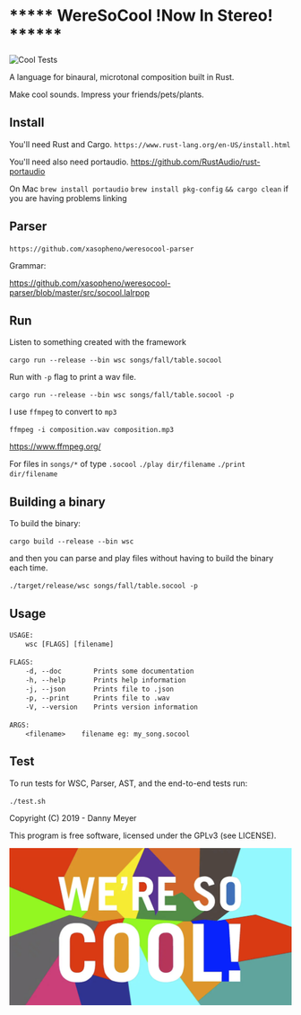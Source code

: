 # ***** WereSoCool __!Now In Stereo!__ ******
![Cool Tests](https://github.com/xasopheno/WereSoCool/workflows/Cool%20Tests/badge.svg)

A language for binaural, microtonal composition built in Rust.

Make cool sounds. Impress your friends/pets/plants.

## Install
You'll need Rust and Cargo.
`https://www.rust-lang.org/en-US/install.html` 

You'll need also need portaudio. 
https://github.com/RustAudio/rust-portaudio

On Mac
`brew install portaudio`
`brew install pkg-config`
`&& cargo clean` if you are having problems linking

## Parser
`https://github.com/xasopheno/weresocool-parser`

Grammar:

https://github.com/xasopheno/weresocool-parser/blob/master/src/socool.lalrpop

## Run
Listen to something created with the framework

`cargo run --release --bin wsc songs/fall/table.socool`


Run with `-p` flag to print a wav file.

`cargo run --release --bin wsc songs/fall/table.socool -p`

I use `ffmpeg` to convert to `mp3`

`ffmpeg -i composition.wav composition.mp3`

https://www.ffmpeg.org/

For files in `songs/*` of type `.socool`
`./play dir/filename`
`./print dir/filename`

## Building a binary
To build the binary:

`cargo build --release --bin wsc`

and then you can parse and play files without having to build the binary each time.

`./target/release/wsc songs/fall/table.socool -p`

## Usage

```
USAGE:
    wsc [FLAGS] [filename]

FLAGS:
    -d, --doc        Prints some documentation
    -h, --help       Prints help information
    -j, --json       Prints file to .json
    -p, --print      Prints file to .wav
    -V, --version    Prints version information

ARGS:
    <filename>    filename eg: my_song.socool
```

## Test
To run tests for WSC, Parser, AST, and the end-to-end tests run:

`./test.sh`

Copyright (C) 2019 - Danny Meyer

This program is free software, licensed under the GPLv3 (see LICENSE).

![WereSoCool](https://raw.githubusercontent.com/xasopheno/weresocool/master/cover.png)
